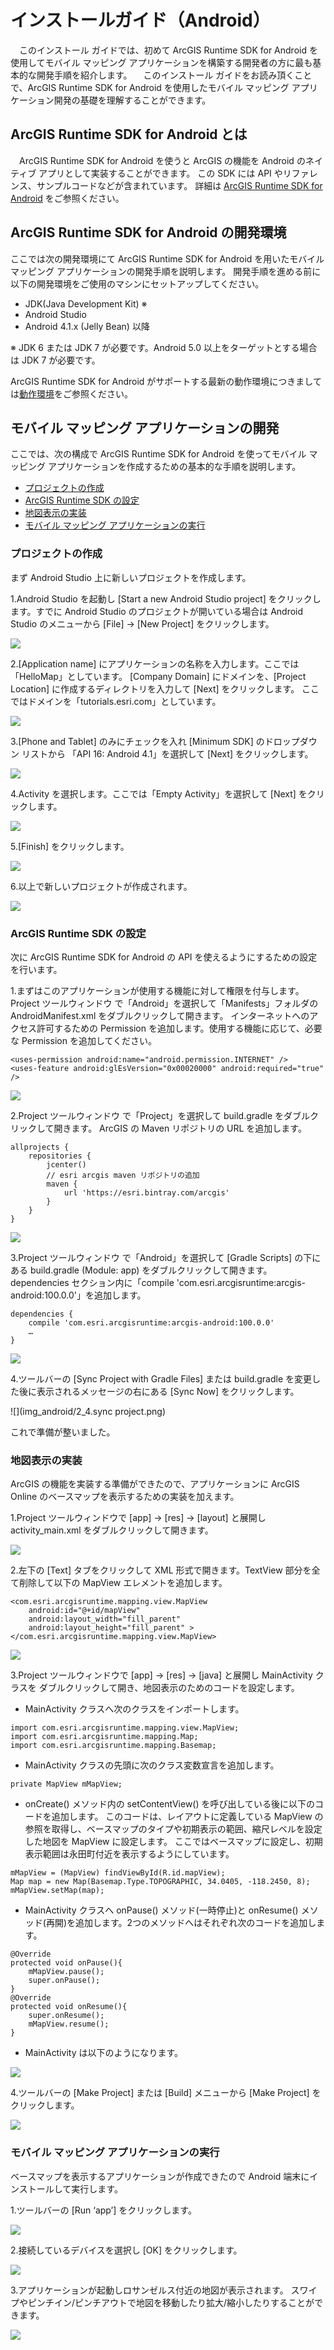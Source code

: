 # インストールガイド（Android）

　このインストール ガイドでは、初めて ArcGIS Runtime SDK for Android を使用してモバイル マッピング アプリケーションを構築する開発者の方に最も基本的な開発手順を紹介します。
　このインストール ガイドをお読み頂くことで、ArcGIS Runtime SDK for Android を使用したモバイル マッピング アプリケーション開発の基礎を理解することができます。

## ArcGIS Runtime SDK for Android とは

　ArcGIS Runtime SDK for Android を使うと ArcGIS の機能を Android のネイティブ アプリとして実装することができます。
この SDK には API やリファレンス、サンプルコードなどが含まれています。
詳細は [ArcGIS Runtime SDK for Android](http://www.esrij.com/products/arcgis-runtime-sdk-for-android/) をご参照ください。

## ArcGIS Runtime SDK for Android の開発環境

ここでは次の開発環境にて ArcGIS Runtime SDK for Android を用いたモバイル マッピング アプリケーションの開発手順を説明します。
開発手順を進める前に以下の開発環境をご使用のマシンにセットアップしてください。

* JDK(Java Development Kit) ※
* Android Studio
* Android 4.1.x (Jelly Bean) 以降

※ JDK 6 または JDK 7 が必要です。Android 5.0 以上をターゲットとする場合は JDK 7 が必要です。

ArcGIS Runtime SDK for Android がサポートする最新の動作環境につきましては[動作環境](http://www.esrij.com/products/arcgis-runtime-sdk-for-android/environments/)をご参照ください。

## モバイル マッピング アプリケーションの開発

ここでは、次の構成で ArcGIS Runtime SDK for Android を使ってモバイル マッピング アプリケーションを作成するための基本的な手順を説明します。

* [プロジェクトの作成](#プロジェクトの作成)
* [ArcGIS Runtime SDK の設定](#ArcGIS-tRuntime-tSDK-tの設定)
* [地図表示の実装](#地図表示の実装)
* [モバイル マッピング アプリケーションの実行](#モバイルマッピングアプリケーションの実行)

### プロジェクトの作成

まず Android Studio 上に新しいプロジェクトを作成します。

1.Android Studio を起動し [Start a new Android Studio project] をクリックします。すでに Android Studio のプロジェクトが開いている場合は Android Studio のメニューから [File] → [New Project] をクリックします。

![](img_android/1_1.StartupAndroid.png)

2.[Application name] にアプリケーションの名称を入力します。ここでは「HelloMap」としています。
[Company Domain] にドメインを、[Project Location] に作成するディレクトリを入力して [Next] をクリックします。
ここではドメインを「tutorials.esri.com」としています。

![](img_android/1_2.makeProject.png)

3.[Phone and Tablet] のみにチェックを入れ [Minimum SDK] のドロップダウン リストから 「API 16: Android 4.1」を選択して [Next] をクリックします。

![](img_android/1_3.choseAndroidVersion.png)

4.Activity を選択します。ここでは「Empty Activity」を選択して [Next] をクリックします。

![](img_android/1_4.choseActivity.png)

5.[Finish] をクリックします。

![](img_android/1_5.makeActivity.png)

6.以上で新しいプロジェクトが作成されます。

![](img_android/1_6.finish_startProject.png)

### ArcGIS Runtime SDK の設定

次に ArcGIS Runtime SDK for Android の API を使えるようにするための設定を行います。

1.まずはこのアプリケーションが使用する機能に対して権限を付与します。
Project ツールウィンドウ で「Android」を選択して「Manifests」フォルダの AndroidManifest.xml をダブルクリックして開きます。
インターネットへのアクセス許可するための Permission を追加します。使用する機能に応じて、必要な Permission を追加してください。

```
<uses-permission android:name="android.permission.INTERNET" />
<uses-feature android:glEsVersion="0x00020000" android:required="true" />
```

![](img_android/2_1.addPermission.png)


2.Project ツールウィンドウ で「Project」を選択して build.gradle をダブルクリックして開きます。
ArcGIS の Maven リポジトリの URL を追加します。

```
allprojects {
    repositories {
        jcenter()
        // esri arcgis maven リポジトリの追加
        maven {
            url 'https://esri.bintray.com/arcgis'
        }
    }
}
```
![](img_android/2_2.addMaven.png)


3.Project ツールウィンドウ で「Android」を選択して [Gradle Scripts] の下にある build.gradle (Module: app) をダブルクリックして開きます。dependencies セクション内に「compile 'com.esri.arcgisruntime:arcgis-android:100.0.0'」を追加します。

```
dependencies {
    compile 'com.esri.arcgisruntime:arcgis-android:100.0.0'
    …
}
```

![](img_android/2_3.addRuntimeVersion.png)

4.ツールバーの [Sync Project with Gradle Files] または build.gradle を変更した後に表示されるメッセージの右にある [Sync Now] をクリックします。

![](img_android/2_4.sync project.png)

これで準備が整いました。

### 地図表示の実装

ArcGIS の機能を実装する準備ができたので、アプリケーションに ArcGIS Online のベースマップを表示するための実装を加えます。

1.Project ツールウィンドウで [app] → [res] → [layout] と展開し activity_main.xml をダブルクリックして開きます。

![](img_android/3_1.openLayoutXml.png)

2.左下の [Text] タブをクリックして XML 形式で開きます。TextView 部分を全て削除して以下の MapView エレメントを追加します。

```
<com.esri.arcgisruntime.mapping.view.MapView
    android:id="@+id/mapView"
    android:layout_width="fill_parent"
    android:layout_height="fill_parent" >
</com.esri.arcgisruntime.mapping.view.MapView>
```

![](img_android/3_2.addMapviewElement.png)

3.Project ツールウィンドウで [app] → [res] → [java] と展開し MainActivity クラスを ダブルクリックして開き、地図表示のためのコードを設定します。

* MainActivity クラスへ次のクラスをインポートします。

```
import com.esri.arcgisruntime.mapping.view.MapView;
import com.esri.arcgisruntime.mapping.Map;
import com.esri.arcgisruntime.mapping.Basemap;
```
* MainActivity クラスの先頭に次のクラス変数宣言を追加します。

```
private MapView mMapView;
```
* onCreate() メソッド内の setContentView() を呼び出している後に以下のコードを追加します。
このコードは、レイアウトに定義している MapView の参照を取得し、ベースマップのタイプや初期表示の範囲、縮尺レベルを設定した地図を MapView に設定します。
ここではベースマップに設定し、初期表示範囲は永田町付近を表示するようにしています。

```
mMapView = (MapView) findViewById(R.id.mapView);
Map map = new Map(Basemap.Type.TOPOGRAPHIC, 34.0405, -118.2450, 8);
mMapView.setMap(map);
```
* MainActivity クラスへ onPause() メソッド(一時停止)と onResume() メソッド(再開)を追加します。2つのメソッドへはそれぞれ次のコードを追加します。

```
@Override
protected void onPause(){
    mMapView.pause();
    super.onPause();
}
@Override
protected void onResume(){
    super.onResume();
    mMapView.resume();
}
```

* MainActivity は以下のようになります。

![](img_android/3_3.finishMapViewElement.png)

4.ツールバーの [Make Project] または [Build] メニューから [Make Project] をクリックします。

![](img_android/3_4.makeProject.png)

### モバイル マッピング アプリケーションの実行

ベースマップを表示するアプリケーションが作成できたので Android 端末にインストールして実行します。

1.ツールバーの [Run ‘app’] をクリックします。

![](img_android/4_1.runAppBottun.png)

2.接続しているデバイスを選択し [OK] をクリックします。

![](img_android/4_2.choseDevice.png)

3.アプリケーションが起動しロサンゼルス付近の地図が表示されます。
スワイプやピンチイン/ピンチアウトで地図を移動したり拡大/縮小したりすることができます。

![](img_android/4_3.displayMap.png)


